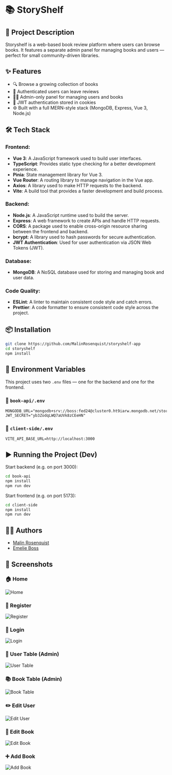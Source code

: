 # 📚 StoryShelf

## 🔎 Project Description

Storyshelf is a web-based book review platform where users can browse books. It features a separate admin panel for managing books and users — perfect for small community-driven libraries.

## ✨ Features

- 🔍 Browse a growing collection of books
- 📝 Authenticated users can leave reviews
- 🧑‍💻 Admin-only panel for managing users and books
- 🍪 JWT authentication stored in cookies
- ⚙️ Built with a full MERN-style stack (MongoDB, Express, Vue 3, Node.js)

## 🛠 Tech Stack

### Frontend:

- **Vue 3**: A JavaScript framework used to build user interfaces.
- **TypeScript**: Provides static type checking for a better development experience.
- **Pinia**: State management library for Vue 3.
- **Vue Router**: A routing library to manage navigation in the Vue app.
- **Axios**: A library used to make HTTP requests to the backend.
- **Vite**: A build tool that provides a faster development and build process.

### Backend:

- **Node.js**: A JavaScript runtime used to build the server.
- **Express**: A web framework to create APIs and handle HTTP requests.
- **CORS**: A package used to enable cross-origin resource sharing between the frontend and backend.
- **bcrypt**: A library used to hash passwords for secure authentication.
- **JWT Authentication**: Used for user authentication via JSON Web Tokens (JWT).

### Database:

- **MongoDB**: A NoSQL database used for storing and managing book and user data.

### Code Quality:

- **ESLint**: A linter to maintain consistent code style and catch errors.
- **Prettier**: A code formatter to ensure consistent code style across the project.

## 📦 Installation

```bash
git clone https://github.com/MalinRosenquist/storyshelf-app
cd storyshelf
npm install
```

## 🔐 Environment Variables

This project uses two `.env` files — one for the backend and one for the frontend.

### 📁 `book-api/.env`

```env
MONGODB_URL="mongodb+srv://boss:fed24@cluster0.ht9iarw.mongodb.net/storyshelf_db"
JWT_SECRET="yb3ZodqLWQ7aUVk8zCEeHN"
```

### 📁 `client-side/.env`

```env
VITE_API_BASE_URL=http://localhost:3000
```

## ▶️ Running the Project (Dev)

Start backend (e.g. on port 3000):

```bash
cd book-api
npm install
npm run dev
```

Start frontend (e.g. on port 5173):

```bash
cd client-side
npm install
npm run dev
```

## 👩‍💻 Authors

- [Malin Rosenquist](https://www.github.com/malinrosenquist)
- [Emelie Boss](https://www.github.com/emeliesonjaboss)

## 📸 Screenshots

### 🏠 Home

![Home](./screenshots/screenshot-home.png)

### 📝 Register

![Register](./screenshots/screenshot-register.png)

### 🔐 Login

![Login](./screenshots/screenshot-login.png)

### 👥 User Table (Admin)

![User Table](./screenshots/screenshot-usertable.png)

### 📚 Book Table (Admin)

![Book Table](./screenshots/screenshot-booktable.png)

### ✏️ Edit User

![Edit User](./screenshots/screenshot-edituser.png)

### 📖 Edit Book

![Edit Book](./screenshots/screenshot-editbook.png)

### ➕ Add Book

![Add Book](./screenshots/screenshot-addbook.png)
